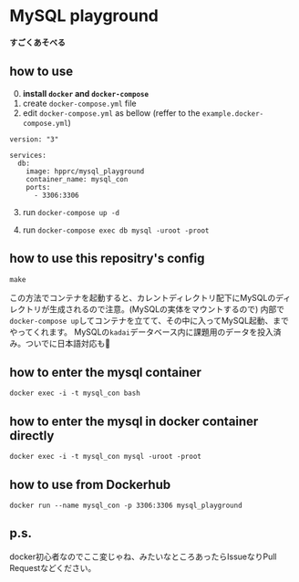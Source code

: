 # MySQL playground

**すごくあそべる**

## how to use

0. **install `docker` and `docker-compose`**
1. create `docker-compose.yml` file
2. edit `docker-compose.yml` as bellow (reffer to the `example.docker-compose.yml`)

```
version: "3"

services:
  db:
    image: hpprc/mysql_playground
    container_name: mysql_con
    ports:
      - 3306:3306
```

3. run `docker-compose up -d`

4. run `docker-compose exec db mysql -uroot -proot`


## how to use this repositry's config
```
make
```

この方法でコンテナを起動すると、カレントディレクトリ配下にMySQLのディレクトリが生成されるので注意。(MySQLの実体をマウントするので)
内部で`docker-compose up`してコンテナを立てて、その中に入ってMySQL起動、までやってくれます。
MySQLの`kadai`データベース内に課題用のデータを投入済み。ついでに日本語対応も👴

## how to enter the mysql container
```
docker exec -i -t mysql_con bash
```

## how to enter the mysql in docker container directly
```
docker exec -i -t mysql_con mysql -uroot -proot
```

## how to use from Dockerhub
```
docker run --name mysql_con -p 3306:3306 mysql_playground
```


## p.s.

docker初心者なのでここ変じゃね、みたいなところあったらIssueなりPull Requestなどください。
